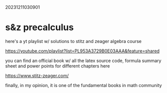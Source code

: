 20231211030901

# s&z precalculus

here's a yt playlist w/ solutions to stitz and zeager algebra course

<https://youtube.com/playlist?list=PL953A3729B0E03AAA&feature=shared>

you can find an official book w/ all the latex source code, formula summary
sheet and power points for different chapters here

<https://www.stitz-zeager.com/>

finally, in my opinion, it is one of the fundamental books in math community
